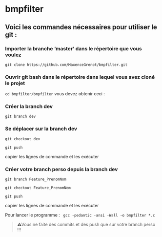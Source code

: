 # bmpfilter

## Voici les commandes nécessaires pour utiliser le git : 
### Importer la branche ‘master’ dans le répertoire que vous voulez
` git clone https://github.com/MaxenceGrenot/bmpfilter.git `

### Ouvrir git bash dans le répertoire dans lequel vous avez cloné le projet
` cd bmpfilter/bmpfilter `
vous devez obtenir ceci :
### Créer la branch dev
` git branch dev `
### Se déplacer sur la branch dev

` git checkout dev `   

` git push `

copier les lignes de commande et les exécuter

### Créer votre branch perso depuis la branch dev
` git branch Feature_PrenomNom ` 

` git checkout Feature_PrenomNom ` 

` git push `

copier les lignes de commande et les exécuter

Pour lancer le programme : 
` gcc -pedantic -ansi -Wall -o bmpfilter *.c` 

> ⚠Vous ne faite des commits et des push que sur votre
branch perso !!!